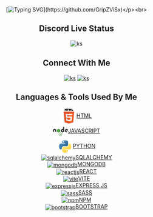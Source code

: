 
<br ><p align="center">
[![Typing SVG](https://readme-typing-svg.demolab.com?font=Rubik+Mono+One&size=19&duration=2000&pause=1000&color=FFFFFF&center=true&vCenter=true&width=500&lines=Hello+There;I+am+Gripz+a.k.a.+Kulin;I+am+an+intermediate+programmer.;Nice+to+meet+you.)](https://github.com/GripZViSx)</p><br>
 <h2 align="center">Discord Live Status</h2>
<p align="center">
<a href"" target="blank"><img align="center" src="https://discord.c99.nl/widget/theme-2/844863061907210251.png" alt="ks"/>
</a>
</p>

<h2 align="center">Connect With Me</h2> 

<p align="center">
 <a href="https://instagram.com/kulin_editz" target="blank"><img align="center" src="https://raw.githubusercontent.com/rahuldkjain/github-profile-readme-generator/master/src/images/icons/Social/instagram.svg" alt="ks" height="30" width="40"/></a>
 <a href="https://discord.com/users/844863061907210251" target="blank"><img align="center" src="https://media.discordapp.net/attachments/928260959678660618/1150029976985411785/discord.png" alt="ks" height="30" width="30" /></a>
 
</p>

  <h2 align="center">Languages & Tools Used By Me</h2>
  <p align="center">
  <a href="https://www.w3.org/html/" target="_blank"> <img src="https://raw.githubusercontent.com/devicons/devicon/master/icons/html5/html5-original-wordmark.svg" alt="html5" width="40" height="40" align="center"/>HTML</a><br/>
   <a href="https://nodejs.org" target="_blank"> <img src="https://raw.githubusercontent.com/devicons/devicon/master/icons/nodejs/nodejs-original-wordmark.svg" alt="nodejs" width="40" height="40" align="center"/>JAVASCRIPT</a><br/>
   <a href="https://www.python.org" target="_blank"> <img src="https://raw.githubusercontent.com/devicons/devicon/master/icons/python/python-original.svg" alt="python" width="40" height="40" align="center"/>PYTHON</a><br/>
   <a href="https://www.sqlalchemy.org/" target="_blank"> <img src="https://media.discordapp.net/attachments/928260959678660618/1150033352750014505/eca35254-a2db-47a8-850b-2678f7f8bc09.png" alt="sqlalchemy" width="56.5" height="11.875" align="center"/>SQLALCHEMY</a><br/>
   <a href="https://www.mongodb.com/" target="_blank"> <img src="https://cdn.discordapp.com/attachments/901470741046894592/1203761497424003092/pngwing.com_4.png?ex=65d24541&is=65bfd041&hm=65c92409a58c80be65e659c3fb586b32bd9ec8b8aeabf38ea373c66b87ac4f04" alt="mongodb" width="40" height="40" align="center"/>MONGODB</a><br/>
   <a href="https://react.dev/" target="_blank"> <img src="https://media.discordapp.net/attachments/901470741046894592/1203761495427780668/pngwing.com.png?ex=65d24541&is=65bfd041&hm=9b7f04ad6f19ad06a3b44518e4933ce3091fca9b3010ff09a679ac8910ca2b1a" alt="reactjs" width="40" height="40" align="center"/>REACT</a><br/>
   <a href="https://vitejs.dev/" target="_blank"> <img src="https://media.discordapp.net/attachments/901470741046894592/1203761496451059732/pngwing.com_1.png?ex=65d24541&is=65bfd041&hm=b068af4fce4669927743c0d4aafe68f54ef164bf54022d09c21d0f2be18cba1c" alt="vite" width="40.16" height="40" align="center"/>VITE</a><br/>
   <a href="https://expressjs.com/" target="_blank"> <img src="https://media.discordapp.net/attachments/901470741046894592/1203761496719368212/pngwing.com_2.png?ex=65d24541&is=65bfd041&hm=7ac9f1de7d9f56bbf18161374ba9ba9ad419aff2178209813a581eecb6340a74" alt="expressjs" width="40" height="21.6" align="center"/>EXPRESS JS</a><br/>
   <a href="https://sass-lang.com/" target="_blank"> <img src="https://media.discordapp.net/attachments/901470741046894592/1203761497000509600/pngwing.com_3.png?ex=65d24541&is=65bfd041&hm=6fe708ba690dd1aa11d0c5f306f336f2d75dc02f765436ceeb257ed262833980" alt="sass" width="40" height="40" align="center"/>SASS</a><br/>
   <a href="https://www.npmjs.com/" target="_blank"> <img src="https://media.discordapp.net/attachments/901470741046894592/1203761497768198295/pngwing.com_5.png?ex=65d24541&is=65bfd041&hm=f476f804095f4c882082ca7a37dec314358eb510ee1b03031442bb8572e2b0d1" alt="npm" width="40" height="40" align="center"/>NPM</a><br/>
   <a href="https://getbootstrap.com/" target="_blank"> <img src="https://media.discordapp.net/attachments/901470741046894592/1203761498019864627/pngwing.com_6.png?ex=65d24541&is=65bfd041&hm=13b0d928442cae32773c8f7032e8c4ace64a7fbc0d4c73149b28cf97c5defd77&" alt="bootstrap" width="35.83" height="42.6" align="center"/>BOOTSTRAP</a> 
 </p>
